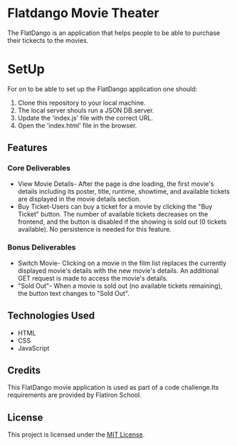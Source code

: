 # Flatdango Movie Theater
 The FlatDango is an application that helps people to be able to purchase their tickects to the movies.

# SetUp
For on to be able to set up the FlatDango application one should:

1. Clone this repository to your local machine.
2. The local server shouls run a JSON DB.server.
3. Update the 'index.js' file with the correct URL.
4. Open the 'index.html' file in the browser.

## Features

### Core Deliverables

- View Movie Details- After the page is dne loading, the first movie's details including its poster, title, runtime, showtime, and available tickets are displayed in the movie details section. 
- Buy Ticket-Users can buy a ticket for a movie by clicking the "Buy Ticket" button. The number of available tickets decreases on the frontend, and the button is disabled if the showing is sold out (0 tickets available). No persistence is needed for this feature.

### Bonus Deliverables

- Switch Movie- Clicking on a movie in the film list replaces the currently displayed movie's details with the new movie's details. An additional GET request is made to access the movie's details.
- "Sold Out"- When a movie is sold out (no available tickets remaining), the button text changes to "Sold Out". 

## Technologies Used

- HTML
- CSS
- JavaScript

## Credits

This FlatDango movie application is used as part of a code challenge.Its requirements are provided by Flatiron School.


## License

This project is licensed under the [MIT License](LICENSE).
